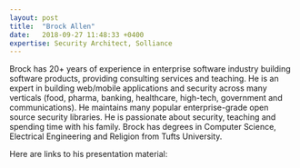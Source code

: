 ```yaml
---
layout: post
title:  "Brock Allen"
date:   2018-09-27 11:48:33 +0400
expertise: Security Architect, Solliance
---
```


Brock has 20+ years of experience in enterprise software industry building software products, providing consulting services and teaching. He is an expert in building web/mobile applications and security across many verticals (food, pharma, banking, healthcare, high-tech, government and communications). He maintains many popular enterprise-grade open source security libraries. He is passionate about security, teaching and spending time with his family. Brock has degrees in Computer Science, Electrical Engineering and Religion from Tufts University.

Here are links to his presentation material:


